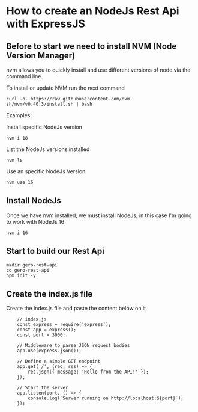 # How to create an NodeJs Rest Api with ExpressJS

## Before to start we need to install NVM (Node Version Manager)

nvm allows you to quickly install and use different versions of node via the command line.

To install or update NVM run the next command

```
curl -o- https://raw.githubusercontent.com/nvm-sh/nvm/v0.40.3/install.sh | bash
```

Examples:

Install specific NodeJs version
```
nvm i 18
```

List the NodeJs versions installed

```
nvm ls
```

Use an specific NodeJs Version

```
nvm use 16
```

## Install NodeJs

Once we have nvm installed, we must install NodeJs, in this case I'm going to work with NodeJs 16

```
nvm i 16
```

## Start to build our Rest Api

```
mkdir gero-rest-api
cd gero-rest-api
npm init -y
```

## Create the index.js file

Create the index.js file and paste the content below on it

```
    // index.js
    const express = require('express');
    const app = express();
    const port = 3000;

    // Middleware to parse JSON request bodies
    app.use(express.json());

    // Define a simple GET endpoint
    app.get('/', (req, res) => {
        res.json({ message: 'Hello from the API!' });
    });

    // Start the server
    app.listen(port, () => {
        console.log(`Server running on http://localhost:${port}`);
    });
```